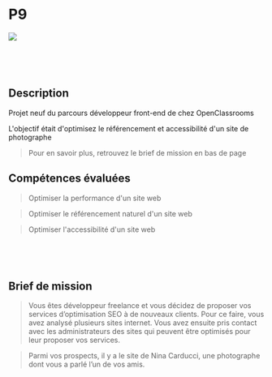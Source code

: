 &nbsp;
# P9 

![](https://forthebadge.com/images/badges/built-with-love.svg)

&nbsp;

&nbsp;
## Description


Projet neuf du parcours développeur front-end de chez OpenClassrooms

L'objectif était d'optimisez le référencement et accessibilité d'un site de photographe
> Pour en savoir plus, retrouvez le brief de mission en bas de page


## Compétences évaluées

> Optimiser la performance d'un site web

> Optimiser le référencement naturel d'un site web

> Optimiser l'accessibilité d'un site web 

&nbsp;

&nbsp;

## Brief de mission

> Vous êtes développeur freelance et vous décidez de proposer vos services d’optimisation SEO à de nouveaux clients. Pour ce faire, vous avez analysé plusieurs sites internet. Vous avez ensuite pris contact avec les administrateurs des sites qui peuvent être optimisés pour leur proposer vos services. 

> Parmi vos prospects, il y a le site de Nina Carducci, une photographe dont vous a parlé l’un de vos amis. 

&nbsp;
